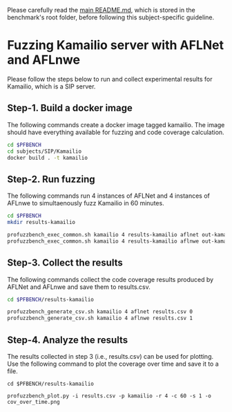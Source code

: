 Please carefully read the [main README.md](../../../README.md), which is stored in the benchmark's root folder, before following this subject-specific guideline.

# Fuzzing Kamailio server with AFLNet and AFLnwe
Please follow the steps below to run and collect experimental results for Kamailio, which is a SIP server.

## Step-1. Build a docker image
The following commands create a docker image tagged kamailio. The image should have everything available for fuzzing and code coverage calculation.

```bash
cd $PFBENCH
cd subjects/SIP/Kamailio
docker build . -t kamailio
```

## Step-2. Run fuzzing
The following commands run 4 instances of AFLNet and 4 instances of AFLnwe to simultaenously fuzz Kamailio in 60 minutes.

```bash
cd $PFBENCH
mkdir results-kamailio

profuzzbench_exec_common.sh kamailio 4 results-kamailio aflnet out-kamailio-aflnet "-m 200 -t 3000+ -P SIP -l 5061 -D 50000 -q 3 -s 3 -E -K -c run_pjsip" 3600 5 &
profuzzbench_exec_common.sh kamailio 4 results-kamailio aflnwe out-kamailio-aflnwe "-m 200 -t 3000+ -D 50000 -K -c run_pjsip" 3600 5
```

## Step-3. Collect the results
The following commands collect the  code coverage results produced by AFLNet and AFLnwe and save them to results.csv.

```bash
cd $PFBENCH/results-kamailio

profuzzbench_generate_csv.sh kamailio 4 aflnet results.csv 0
profuzzbench_generate_csv.sh kamailio 4 aflnwe results.csv 1
```

## Step-4. Analyze the results
The results collected in step 3 (i.e., results.csv) can be used for plotting. Use the following command to plot the coverage over time and save it to a file.

```
cd $PFBENCH/results-kamailio

profuzzbench_plot.py -i results.csv -p kamailio -r 4 -c 60 -s 1 -o cov_over_time.png
```
